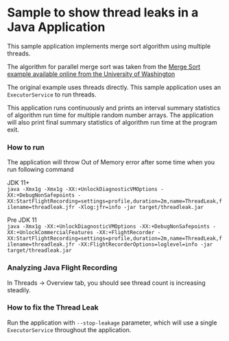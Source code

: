 Sample to show thread leaks in a Java Application
=================================================

This sample application implements merge sort algorithm using multiple threads.

The algorithm for parallel merge sort was taken from the [Merge Sort example available online from the University
of Washington](https://courses.cs.washington.edu/courses/cse373/13wi/lectures/03-13/MergeSort.java)

The original example uses threads directly. This sample application uses an `ExecutorService` to run threads.

This application runs continuously and prints an interval summary statistics of algorithm run time for multiple random
number arrays. The application will also print final summary statistics of algorithm run time at the program exit.

### How to run

The application will throw Out of Memory error after some time when you run following command

JDK 11+  
`java -Xmx1g -Xmx1g -XX:+UnlockDiagnosticVMOptions -XX:+DebugNonSafepoints -XX:StartFlightRecording=settings=profile,duration=2m,name=ThreadLeak,filename=threadleak.jfr -Xlog:jfr=info -jar target/threadleak.jar`

Pre JDK 11  
`java -Xmx1g -XX:+UnlockDiagnosticVMOptions -XX:+DebugNonSafepoints -XX:+UnlockCommercialFeatures -XX:+FlightRecorder -XX:StartFlightRecording=settings=profile,duration=2m,name=ThreadLeak,filename=threadleak.jfr -XX:FlightRecorderOptions=loglevel=info -jar target/threadleak.jar`

### Analyzing Java Flight Recording

In Threads -> Overview tab, you should see thread count is increasing steadily.

### How to fix the Thread Leak

Run the application with `--stop-leakage` parameter, which will use a single `ExecutorService` throughout the
application.
